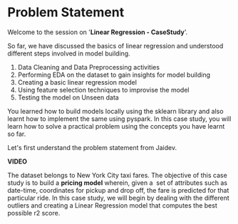 # Problem Statement

Welcome to the session on '**Linear Regression - CaseStudy**'.

So far, we have discussed the basics of linear regression and understood different steps involved in model building.

1.  Data Cleaning and Data Preprocessing activities
2.  Performing EDA on the dataset to gain insights for model building
3.  Creating a basic linear regression model
4.  Using feature selection techniques to improvise the model
5.  Testing the model on Unseen data 

You learned how to build models locally using the sklearn library and also learnt how to implement the same using pyspark. In this case study, you will learn how to solve a practical problem using the concepts you have learnt so far.

Let's first understand the problem statement from Jaidev.

**VIDEO**

The dataset belongs to New York City taxi fares. The objective of this case study is to build a **pricing model** wherein, given a  set of attributes such as date-time, coordinates for pickup and drop off, the fare is predicted for that particular ride. In this case study, we will begin by dealing with the different outliers and creating a Linear Regression model that computes the best possible r2 score.